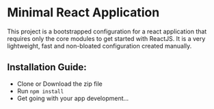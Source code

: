 # Minimal React Application

This project is a bootstrapped configuration for a react application that requires only the core modules to get started with ReactJS. It is a very lightweight, fast and non-bloated configuration created manually.

## Installation Guide:

- Clone or Download the zip file
- Run `npm install`
- Get going with your app development...
